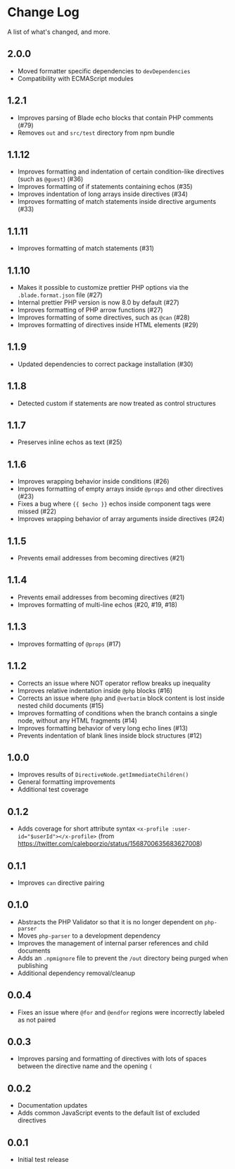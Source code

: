 # Change Log

A list of what's changed, and more.

## 2.0.0

- Moved formatter specific dependencies to `devDependencies`
- Compatibility with ECMAScript modules

## 1.2.1

- Improves parsing of Blade echo blocks that contain PHP comments (#79)
- Removes `out` and `src/test` directory from npm bundle

## 1.1.12

- Improves formatting and indentation of certain condition-like directives (such as `@guest`) (#36)
- Improves formatting of if statements containing echos (#35)
- Improves indentation of long arrays inside directives (#34)
- Improves formatting of match statements inside directive arguments (#33)

## 1.1.11

- Improves formatting of match statements (#31)

## 1.1.10

- Makes it possible to customize prettier PHP options via the `.blade.format.json` file (#27)
- Internal prettier PHP version is now 8.0 by default (#27)
- Improves formatting of PHP arrow functions (#27)
- Improves formatting of some directives, such as `@can` (#28)
- Improves formatting of directives inside HTML elements (#29)

## 1.1.9

- Updated dependencies to correct package installation (#30)

## 1.1.8

- Detected custom if statements are now treated as control structures

## 1.1.7

- Preserves inline echos as text (#25)

## 1.1.6

- Improves wrapping behavior inside conditions (#26)
- Improves formatting of empty arrays inside `@props` and other directives (#23)
- Fixes a bug where `{{ $echo }}` echos inside component tags were missed (#22)
- Improves wrapping behavior of array arguments inside directives (#24)

## 1.1.5

- Prevents email addresses from becoming directives (#21)

## 1.1.4

- Prevents email addresses from becoming directives (#21)
- Improves formatting of multi-line echos (#20, #19, #18)

## 1.1.3

- Improves formatting of `@props` (#17)

## 1.1.2

- Corrects an issue where NOT operator reflow breaks up inequality
- Improves relative indentation inside `@php` blocks (#16)
- Corrects an issue where `@php` and `@verbatim` block content is lost inside nested child documents (#15)
- Improves formatting of conditions when the branch contains a single node, without any HTML fragments (#14)
- Improves formatting behavior of very long echo lines (#13)
- Prevents indentation of blank lines inside block structures (#12)

## 1.0.0

- Improves results of `DirectiveNode.getImmediateChildren()`
- General formatting improvements
- Additional test coverage

## 0.1.2

- Adds coverage for short attribute syntax `<x-profile :user-id="$userId"></x-profile>` (from https://twitter.com/calebporzio/status/1568700635683627008)

## 0.1.1

- Improves `can` directive pairing

## 0.1.0

- Abstracts the PHP Validator so that it is no longer dependent on `php-parser`
- Moves `php-parser` to a development dependency
- Improves the management of internal parser references and child documents
- Adds an `.npmignore` file to prevent the `/out` directory being purged when publishing
- Additional dependency removal/cleanup

## 0.0.4

- Fixes an issue where `@for` and `@endfor` regions were incorrectly labeled as not paired

## 0.0.3

- Improves parsing and formatting of directives with lots of spaces between the directive name and the opening `(`

## 0.0.2

- Documentation updates
- Adds common JavaScript events to the default list of excluded directives

## 0.0.1

- Initial test release
